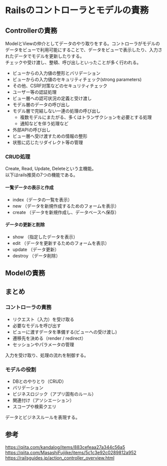 # Railsのコントローラとモデルの責務

## Controllerの責務 
ModelとViewの仲介としてデータのやり取りをする。コントローラがモデルのデータをビューで利用可能にすることで、データをビューで表示したり、入力されたデータでモデルを更新したりする。  
チェックや受け渡し、整頓、呼び出しといったことが多く行われる。

- ビューからの入力値の整形とバリデーション
- ビューからの入力値のセキュリティチェック(strong parameters)
- その他、CSRF対策などのセキュリティチェック
- ユーザー等の認証処理
- ビュー層への認可状況の定義と受け渡し
- モデル層のデータの呼び出し
- モデル層で完結しない一連の処理の呼び出し
  - 複数モデルにまたがる、多くはトランザクションを必要とする処理
  - 通知などを伴う処理など 
- 外部APIの呼び出し
- ビュー層へ受け渡すための情報の整形
- 状態に応じたリダイレクト等の管理


### CRUD処理
Create, Read, Update, Deleteという主機能。  
以下はrails推奨の7つの機能である。
#### 一覧データの表示と作成
- index（データの一覧を表示）  
- new （データを新規作成するためのフォームを表示）
- create （データを新規作成し、データベースへ保存）

#### データの更新と削除 
- show （指定したデータを表示）
- edit （データを更新するためのフォームを表示）
- update （データ更新）
- destroy （データ削除）

## Modelの責務 

## まとめ 
### コントローラの責務 
- リクエスト（入力）を受け取る
- 必要なモデルを呼び出す
- ビューに渡すデータを準備する(ビューへの受け渡し)
- 遷移先を決める（render / redirect）
- セッションやパラメータの管理  

入力を受け取り、処理の流れを制御する。

### モデルの役割
- DBとのやりとり（CRUD）
- バリデーション
- ビジネスロジック（アプリ固有のルール）
- 関連付け（アソシエーション）
- スコープや検索クエリ

データとビジネスルールを表現する。


## 参考 
<a>https://qiita.com/kandalog/items/883cefeaa27a344c56a5</a>  
<a>https://qiita.com/MasashiFujiike/items/5c1c3e92c0289812a952</a>  
<a>https://railsguides.jp/action_controller_overview.html</a>
